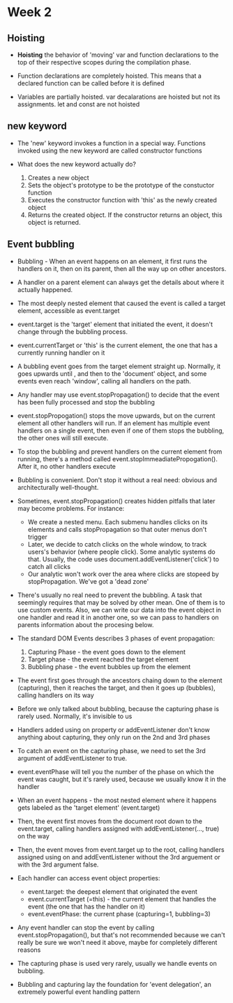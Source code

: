 # Week 2

## Hoisting

* **Hoisting** the behavior of 'moving' var and function declarations to the top of their respective scopes during the compilation phase.

* Function declarations are completely hoisted. This means that a declared function can be called before it is defined

* Variables are partially hoisted. var decalarations are hoisted but not its assignments. let and const are not hoisted

## new keyword 

* The 'new' keyword invokes a function in a special way. Functions invoked using the new keyword are called constructor functions

* What does the new keyword actually do?
    1. Creates a new object
    2. Sets the object's prototype to be the prototype of the constuctor function
    3. Executes the constructor function with 'this' as the newly created object
    4. Returns the created object. If the constructor returns an object, this object is returned.

## Event bubbling

* Bubbling - When an event happens on an element, it first runs the handlers on it, then on its parent, then all the way up on other ancestors.

* A handler on a parent element can always get the details about where it actually happened. 

* The most deeply nested element that caused the event is called a target element, accessible as event.target

* event.target is the 'target' element that initiated the event, it doesn't change through the bubbling process. 

* event.currentTarget or 'this' is the current element, the one that has a currently running handler on it

* A bubbling event goes from the target element straight up. Normally, it goes upwards until <html>, and then to the 'document' object, and some events even reach 'window', calling all handlers on the path.

* Any handler may use event.stopPropagation() to decide that the event has been fully processed and stop the bubbling

* event.stopPropogation() stops the move upwards, but on the current element all other handlers will run. If an element has multiple event handlers on a single event, then even if one of them stops the bubbling, the other ones will still execute. 

* To stop the bubbling and prevent handlers on the current element from running, there's a method called event.stopImmeadiatePropogation(). After it, no other handlers execute

* Bubbling is convenient. Don't stop it without a real need: obvious and architecturally well-thought.

* Sometimes, event.stopPropagation() creates hidden pitfalls that later may become problems. For instance:
    - We create a nested menu. Each submenu handles clicks on its elements and calls stopPropagation so that outer menus don't trigger
    - Later, we decide to catch clicks on the whole window, to track users's behavior (where people click). Some analytic systems do that. Usually, the code uses document.addEventListener('click') to catch all clicks
    - Our analytic won't work over the area where clicks are stopeed by stopPropagation. We've got a 'dead zone'

* There's usually no real need to prevent the bubbling. A task that seemingly requires that may be solved by other mean. One of them is to use custom events. Also, we can write our data into the event object in one handler and read it in another one, so we can pass to handlers on parents information about the procesing below.

* The standard DOM Events describes 3 phases of event propagation:
    1. Capturing Phase - the event goes down to the element
    2. Target phase - the event reached the target element
    3. Bubbling phase - the event bubbles up from the element

* The event first goes through the ancestors chaing down to the element (capturing), then it reaches the target, and then it goes up (bubbles), calling handlers on its way

* Before we only talked about bubbling, because the capturing phase is rarely used. Normally, it's invisible to us

* Handlers added using on<event> property or addEventListener don't know anything about capturing, they only run on the 2nd and 3rd phases

* To catch an event on the capturing phase, we need to set the 3rd argument of addEventListener to true.

* event.eventPhase will tell you the number of the phase on which the event was caught, but it's rarely used, because we usually know it in the handler

* When an event happens - the most nested element where it happens gets labeled as the 'target element' (event.target)

* Then, the event first moves from the document root down to the event.target, calling handlers assigned with addEventListener(..., true) on the way

* Then, the event moves from event.target up to the root, calling handlers assigned using on<event> and addEventListener without the 3rd arguement or with the 3rd argument false.

* Each handler can access event object properties: 
    - event.target: the deepest element that originated the event
    - event.currentTarget (=this) - the current element that handles the event (the one that has the handler on it)
    - event.eventPhase: the current phase (capturing=1, bubbling=3)

* Any event handler can stop the event by calling event.stopPropagation(), but that's not recommended because we can't really be sure we won't need it above, maybe for completely different reasons

* The capturing phase is used very rarely, usually we handle events on bubbling. 

* Bubbling and capturing lay the foundation for 'event delegation', an extremely powerful event handling pattern